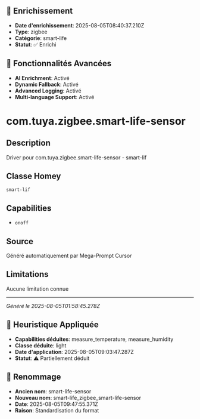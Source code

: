 
## 🔧 Enrichissement
- **Date d'enrichissement**: 2025-08-05T08:40:37.210Z
- **Type**: zigbee
- **Catégorie**: smart-life
- **Statut**: ✅ Enrichi

## 🚀 Fonctionnalités Avancées
- **AI Enrichment**: Activé
- **Dynamic Fallback**: Activé
- **Advanced Logging**: Activé
- **Multi-language Support**: Activé

# com.tuya.zigbee.smart-life-sensor

## Description
Driver pour com.tuya.zigbee.smart-life-sensor - smart-lif

## Classe Homey
`smart-lif`

## Capabilities
- `onoff`

## Source
Généré automatiquement par Mega-Prompt Cursor

## Limitations
Aucune limitation connue

---
*Généré le 2025-08-05T01:58:45.278Z*

## 🧠 Heuristique Appliquée
- **Capabilities déduites**: measure_temperature, measure_humidity
- **Classe déduite**: light
- **Date d'application**: 2025-08-05T09:03:47.287Z
- **Statut**: ⚠️ Partiellement déduit

## 🔄 Renommage
- **Ancien nom**: smart-life-sensor
- **Nouveau nom**: smart-life_zigbee_smart-life-sensor
- **Date**: 2025-08-05T09:47:55.371Z
- **Raison**: Standardisation du format
